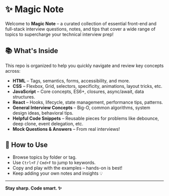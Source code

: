 # ✨ Magic Note

Welcome to **Magic Note** – a curated collection of essential front-end and full-stack interview questions, notes, and tips that cover a wide range of topics to supercharge your technical interview prep!

## 📚 What's Inside

This repo is organized to help you quickly navigate and review key concepts across:

- **HTML** – Tags, semantics, forms, accessibility, and more.
- **CSS** – Flexbox, Grid, selectors, specificity, animations, layout tricks, etc.
- **JavaScript** – Core concepts, ES6+, closures, async/await, data structures.
- **React** – Hooks, lifecycle, state management, performance tips, patterns.
- **General Interview Concepts** – Big-O, common algorithms, system design ideas, behavioral tips.
- **Helpful Code Snippets** – Reusable pieces for problems like debounce, deep clone, event delegation, etc.
- **Mock Questions & Answers** – From real interviews!


## 🚀 How to Use

- Browse topics by folder or tag.
- Use `Ctrl+F` / `Cmd+F` to jump to keywords.
- Copy and play with the examples – hands-on is best!
- Keep adding your own notes and insights 💡


---

**Stay sharp. Code smart. ✨**

